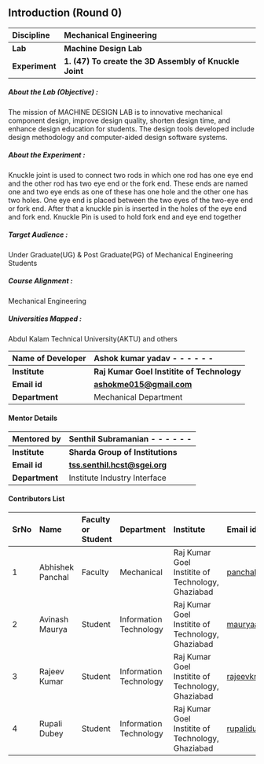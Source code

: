 ## Introduction (Round 0)

<b>Discipline | <b>Mechanical Engineering
:--|:--|
<b> Lab | <b> Machine Design Lab
<b> Experiment|     <b> 1. (47) To create the 3D Assembly of Knuckle Joint

<h5> About the Lab (Objective) : </h5>
The mission of MACHINE DESIGN LAB is to innovative mechanical component design, improve design quality, shorten design time, and enhance design education for students. The design tools developed include design methodology and computer-aided design software systems.


<h5> About the Experiment : </h5>

Knuckle joint is used to connect two rods in which one rod has one eye end and the other rod has two eye end or the fork end. These ends are named one and two eye ends as one of these has one hole and the other one has two holes.
One eye end is placed between the two eyes of the two-eye end or fork end. After that a knuckle pin is inserted in the holes of the eye end and fork end. Knuckle Pin is used to hold fork end and eye end together

<h5> Target Audience : </h5>

Under Graduate(UG) & Post Graduate(PG) of Mechanical Engineering Students

<h5> Course Alignment : </h5>

Mechanical Engineering

<h5> Universities Mapped : </h5>

Abdul Kalam Technical University(AKTU) and others

<b>Name of Developer | <b> Ashok kumar yadav - - - - - -
:--|:--|
<b> Institute | <b> Raj Kumar Goel Institite of Technology
<b> Email id|     <b> ashokme015@gmail.com
<b> Department | Mechanical Department

#### Mentor Details

<b>Mentored by | <b> Senthil Subramanian - - - - - -
:--|:--|
<b> Institute | <b> Sharda Group of Institutions
<b> Email id|     <b> tss.senthil.hcst@sgei.org
<b> Department | Institute Industry Interface

#### Contributors List

SrNo | Name | Faculty or Student | Department| Institute | Email id
:--|:--|:--|:--|:--|:--|
1 | Abhishek Panchal| Faculty | Mechanical             | Raj Kumar Goel Institite of Technology, Ghaziabad | panchalgabhishek@gmail.com
2 | Avinash Maurya  | Student | Information Technology | Raj Kumar Goel Institite of Technology, Ghaziabad|mauryaavinash98@gmail.com
3 | Rajeev Kumar    | Student | Information Technology | Raj Kumar Goel Institite of Technology, Ghaziabad|rajeevkr8585@gmail.com,
4 | Rupali Dubey    | Student | Information Technology | Raj Kumar Goel Institite of Technology, Ghaziabad|rupalidubey1304@gmail.com


